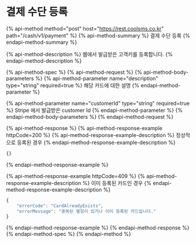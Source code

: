 # 결제 수단 등록

{% api-method method="post" host="https://rest.coolsms.co.kr" path="/cash/v1/payment" %}
{% api-method-summary %}
결제 수단 등록
{% endapi-method-summary %}

{% api-method-description %}
웹에서 발급받은 고객키를 등록합니다.
{% endapi-method-description %}

{% api-method-spec %}
{% api-method-request %}
{% api-method-body-parameters %}
{% api-method-parameter name="description" type="string" required=true %}
해당 카드에 대한 설명
{% endapi-method-parameter %}

{% api-method-parameter name="customerId" type="string" required=true %}
Stripe 에서 발급받은 customer Id
{% endapi-method-parameter %}
{% endapi-method-body-parameters %}
{% endapi-method-request %}

{% api-method-response %}
{% api-method-response-example httpCode=200 %}
{% api-method-response-example-description %}
정상적으로 등록된 경우
{% endapi-method-response-example-description %}

```javascript
{}
```
{% endapi-method-response-example %}

{% api-method-response-example httpCode=409 %}
{% api-method-response-example-description %}
이미 등록된 카드인 경우
{% endapi-method-response-example-description %}

```javascript
{
    "errorCode": "CardAlreadyExists",
    "errorMessage": "중복된 별칭이 있거나 이미 등록된 카드입니다."
}
```
{% endapi-method-response-example %}
{% endapi-method-response %}
{% endapi-method-spec %}
{% endapi-method %}



